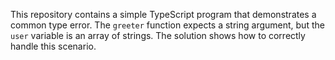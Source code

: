 This repository contains a simple TypeScript program that demonstrates a common type error. The `greeter` function expects a string argument, but the `user` variable is an array of strings.  The solution shows how to correctly handle this scenario. 